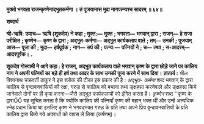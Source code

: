**मुक्तो भगवता राजन्कृष्णेनाद्भुतकर्मणा ।** **तं पूजयामास मुदा नागपत्न्यश्च सादरम् ॥ ६४॥** 

**शब्दार्थ** 

**श्री-ऋषि: उवाच—** **ऋषि (शुकदेव) ने कहा** **; मुक्त:—** **मुक्त** **; भगवता—** **भगवान् द्वारा** **; राजन्—** **हे राजा परीक्षित** **; कृष्णेन—** **कृष्ण के द्वारा** **; अद्भुत-कर्मणा—** **अद्भुत कार्यकलाप वाले** **; तम्—** **उनकी** **; पूजयाम् आस—** **पूजा की** **; मुदा—** **हर्षपूर्वक** **; नाग—** **सर्प की** **; पत्न्य:—** **पत्नियों ने** **; च—** **तथा** **; स-आदरम्—** **आदरपूर्वक।** **.** 

**शुकदेव गोस्वामी ने आगे कहा : हे राजन्, अद्भुत कार्यकलाप वाले भगवान् कृष्ण के** **द्वारा छोड़े जाने पर कालिय नाग ने अपनी पत्नियों का बड़े ही हर्ष तथा आदर के साथ उनकी** **पूजा करने में साथ दिया।** **तात्पर्य :** श्रील विश्वनाथ चक्रवर्ती ठाकुर ने इस श्लोक की टीका इस प्रकार की है : *अद्भुत-* *कर्मणा* शब्द भगवान् के द्वारा कालिय से वृन्दावनवासियों की रक्षा, गरुड़ से कालिय को बचाना तथा ङ्क्षहसा करनेवाले और ङ्क्षहसा किये जानेवाले दोनों पर ही कृपा करना—जैसे अद्भुत कार्यकलापों को इंगित करता है। *कृष्णेन* शब्द ''कृष्ण के द्वाराÓÓ यह सूचित करता है कि क्योंकि कालिय की पत्नियाँ कृष्ण की महान् भक्त थीं और उन्हें अत्यधिक स्नेह प्रदान किया था इसलिए कृष्ण ने भगवद्भक्त गरुड़ के प्रति तथा अपने प्रिय वृन्दावनवासियों के प्रति कालिय द्वारा किये गये अपराधों को वापस ले लिया (कर्षणम्)।  